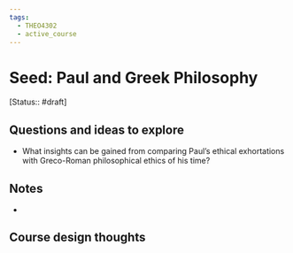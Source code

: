 ```yaml
---
tags:
  - THEO4302
  - active_course
---
```


# Seed: Paul and Greek Philosophy
[Status:: #draft]
## Questions and ideas to explore
- What insights can be gained from comparing Paul’s ethical exhortations with Greco-Roman philosophical ethics of his time?

## Notes
- 

## Course design thoughts
